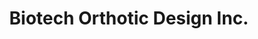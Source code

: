 ---
title: "Biotech Orthotic Design Inc."
url: /elmsdale/biotech-orthotic-design-inc/
shop: Sanitätshaus
---